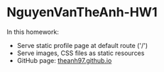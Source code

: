 # NguyenVanTheAnh-HW1
In this homework:
- Serve static profile page at default route ('/') 
- Serve images, CSS files as static resources
- GitHub page: [theanh97.github.io](https://jackson273.github.io/homework1.github.io/)